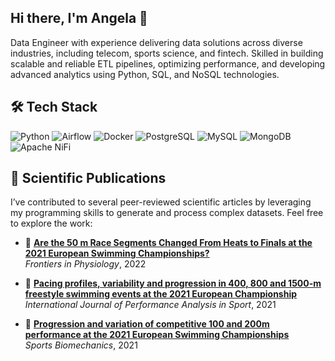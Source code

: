 ## Hi there, I'm Angela 👋

<!--
**angelagonzalezp/angelagonzalezp** is a ✨ _special_ ✨ repository because its `README.md` (this file) appears on your GitHub profile.

Here are some ideas to get you started:

- 🔭 I’m currently working on ...
- 🌱 I’m currently learning ...
- 👯 I’m looking to collaborate on ...
- 🤔 I’m looking for help with ...
- 💬 Ask me about ...
- 📫 How to reach me: ...
- 😄 Pronouns: ...
- ⚡ Fun fact: ...
-->

Data Engineer with experience delivering data solutions across diverse industries, including telecom, sports science, and fintech. 
Skilled in building scalable and reliable ETL pipelines, optimizing performance, and developing advanced analytics using Python, SQL, and NoSQL technologies.

## 🛠 Tech Stack

![Python](https://img.shields.io/badge/Python-3.11-blue?logo=python&logoColor=white)
![Airflow](https://img.shields.io/badge/Apache%20Airflow-Orchestration-017CEE?logo=apacheairflow&logoColor=white)
![Docker](https://img.shields.io/badge/Docker-Container-blue?logo=docker&logoColor=white)
![PostgreSQL](https://img.shields.io/badge/PostgreSQL-Database-336791?logo=postgresql&logoColor=white)
![MySQL](https://img.shields.io/badge/MySQL-Database-4479A1?logo=mysql&logoColor=white)
![MongoDB](https://img.shields.io/badge/MongoDB-DocumentDB-47A248?logo=mongodb&logoColor=white)
![Apache NiFi](https://img.shields.io/badge/Apache%20NiFi-Dataflow-orange?logo=apache&logoColor=white)

## 🧪 Scientific Publications

I’ve contributed to several peer-reviewed scientific articles by leveraging my programming skills to generate and process complex datasets. Feel free to explore the work:

- 📄 [**Are the 50 m Race Segments Changed From Heats to Finals at the 2021 European Swimming Championships?**](https://www.frontiersin.org/journals/physiology/articles/10.3389/fphys.2022.797367/full)  
  *Frontiers in Physiology*, 2022

- 📄 [**Pacing profiles, variability and progression in 400, 800 and 1500-m freestyle swimming events at the 2021 European Championship**](https://www.tandfonline.com/doi/abs/10.1080/24748668.2021.2010318)  
  *International Journal of Performance Analysis in Sport*, 2021

- 📄 [**Progression and variation of competitive 100 and 200m performance at the 2021 European Swimming Championships**](https://www.tandfonline.com/doi/full/10.1080/14763141.2021.1998591)  
  *Sports Biomechanics*, 2021

